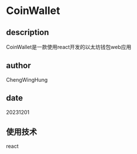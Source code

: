 # CoinWallet
## description
CoinWallet是一款使用react开发的以太坊钱包web应用
## author 
ChengWingHung
## date
20231201
## 使用技术
react
